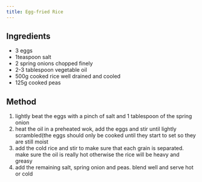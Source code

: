 ```yaml
---
title: Egg-fried Rice
---
```


## Ingredients

-   3 eggs
-   1teaspoon salt
-   2 spring onions chopped finely
-   2-3 tablespoon vegetable oil
-   500g cooked rice well drained and cooled
-   125g cooked peas

## Method

1.  lightly beat the eggs with a pinch of salt and 1 tablespoon of the spring onion
2.  heat the oil in a preheated wok, add the eggs and stir until lightly scrambled(the eggs should only be cooked until they start to set so they are still moist
3.  add the cold rice and stir to make sure that each grain is separated. make sure the oil is really hot otherwise the rice will be heavy and greasy
4.  add the remaining salt, spring onion and peas. blend well and serve hot or cold
